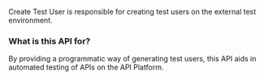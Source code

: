 Create Test User is responsible for creating test users on the external test environment.

### What is this API for?

By providing a programmatic way of generating test users, this API aids in automated testing of APIs on the API Platform.